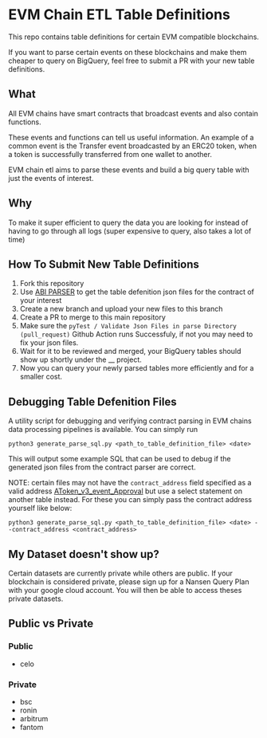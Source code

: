 # EVM Chain ETL Table Definitions

This repo contains table definitions for certain EVM compatible blockchains.

If you want to parse certain events on these blockchains and make them cheaper to query on BigQuery, feel free to submit a PR with your new table definitions.

## What

All EVM chains have smart contracts that broadcast events and also contain functions.

These events and functions can tell us useful information. An example of a common event is the Transfer event broadcasted by an ERC20 token, when a token is successfully transferred from one wallet to another.

EVM chain etl aims to parse these events and build a big query table with just the events of interest.

## Why

To make it super efficient to query the data you are looking for instead of having to go through all logs (super expensive to query, also takes a lot of time)

## How To Submit New Table Definitions

1. Fork this repository
2. Use [ABI PARSER](https://nansen-contract-parser-prod.web.app/) to get the table defenition json files for the contract of your interest
3. Create a new branch and upload your new files to this branch
4. Create a PR to merge to this main repository
5. Make sure the `pyTest / Validate Json Files in parse Directory (pull_request)` Github Action runs Successfuly, if not you may need to fix your json files.
6. Wait for it to be reviewed and merged, your BigQuery tables should show up shortly under the \_\_ project.
7. Now you can query your newly parsed tables more efficiently and for a smaller cost.


## Debugging Table Defenition Files

A utility script for debugging and verifying contract parsing in EVM chains data processing pipelines is available. You can simply run 

```
python3 generate_parse_sql.py <path_to_table_definition_file> <date>
```

This will output some example SQL that can be used to debug if the generated json files from the contract parser are correct. 

NOTE: certain files may not have the `contract_address` field specified as a valid address [AToken_v3_event_Approval](parse/table_definitions_arbitrum/aave/AToken_v3_event_Approval.json) but use a select statement on another table instead. For these you can simply pass the contract address yourself like below:

```
python3 generate_parse_sql.py <path_to_table_definition_file> <date> --contract_address <contract_address>
```

## My Dataset doesn't show up?

Certain datasets are currently private while others are public.
If your blockchain is considered private, please sign up for a Nansen Query Plan with your google cloud account.
You will then be able to access theses private datasets.

## Public vs Private

### Public

- celo

### Private

- bsc
- ronin
- arbitrum
- fantom
